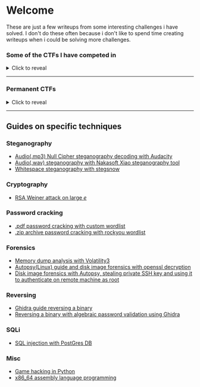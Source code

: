 
# Welcome

These are just a few writeups from some interesting challenges i have solved. I don't do these often because i don't like to spend time creating writeups when i could be solving more challenges.

### Some of the CTFs I have competed in

<details>
  <summary>Click to reveal</summary>
  
+ [2022 Hack The Box Cyber Apocalypse CTF](https://github.com/FidgetCube/CTF_writeups/blob/main/2022-HTBcyberApocalypseCTF)
+ [2022 bo1lers CTF](https://github.com/FidgetCube/CTF_writeups/tree/main/2022-bo1lersCTF)
+ [2022 picoCTF](https://github.com/FidgetCube/CTF_writeups/tree/main/2022-picoCTF)
+ [2021 Cyber Skills Challenge (ADF)](https://github.com/FidgetCube/CTF_writeups/tree/main/2021-CyberSkillsChallenge) 
+ [2021 CyberSecurityRumble CTF](https://github.com/FidgetCube/CTF_writeups/tree/main/2021-CyberSecurityRumble-CTF)
+ [2021 DEADFACE CTF](https://github.com/FidgetCube/CTF_writeups/tree/main/2021-DEADFACE-CTF)
+ 2021 DUCTF 
+ 2021 CorCTF
+ 2021 1treeCTF (custom Defence CTF)
+ 2021 WeCTF
+ 2021 Belkasoft CTF
+ 2021 PwnToWin CTF
+ 2021 Pico CTF
+ 2020 ADF Cyber Skills Challenge
+ 2020 DUCTF
+ 2020 Splunk Boss Of The SOC (BOTS)
+ 2019 Bsides CTF
+ 2019 Secure Code Warrior
</details>
  
---

### Permanent CTFs

<details>
  <summary>Click to reveal</summary>

+ OverTheWire - Bandit
+ CTFlearn
</details>

---

## Guides on specific techniques

### Steganography

+ [Audio(.mp3) Null Cipher steganography decoding with Audacity](https://github.com/FidgetCube/CTF_writeups/tree/main/2021-CyberSkillsChallenge/Stereo%3F(steganography))
+ [Audio(.wav) steganography with Nakasoft Xiao steganography tool](https://github.com/FidgetCube/CTF_writeups/tree/main/2021-CyberSkillsChallenge/Matrix1999-C00rupt3d(steganography))
+ [Whitespace steganography with stegsnow](https://github.com/FidgetCube/CTF_writeups/tree/main/2021-CyberSkillsChallenge/whitesnow(steganography))

### Cryptography

+ [RSA Weiner attack on large *e*](https://github.com/FidgetCube/CTF_writeups/tree/main/2021-CyberSkillsChallenge/Not_a_normal_RSA(cryptography))

### Password cracking

+ [.pdf password cracking with custom wordlist](https://github.com/FidgetCube/CTF_writeups/tree/main/2021-CyberSecurityRumble-CTF/Result(misc,crypto))
+ [.zip archive password cracking with rockyou wordlist](https://github.com/FidgetCube/CTF_writeups/blob/main/2021-DEADFACE-CTF/File101(forensics)/readme.md)

### Forensics

+ [Memory dump analysis with Volatility3](https://github.com/FidgetCube/CTF_writeups/blob/main/2021-DEADFACE-CTF/WindowPains1-4(forensics)/readme.md)
+ [Autopsy(Linux) guide and disk image forensics with openssl decryption](https://github.com/FidgetCube/CTF_writeups/tree/main/2022-picoCTF/operationOrchid(forensics))
+ [Disk image forensics with Autopsy, stealing private SSH key and using it to authenticate on remote machine as root](https://github.com/FidgetCube/CTF_writeups/tree/main/2022-picoCTF/operationOni(forensics))

### Reversing
+ [Ghidra guide reversing a binary](https://github.com/FidgetCube/CTF_writeups/blob/main/2022-bo1lersCTF/crackme(reversing)/readme.md)
+ [Reversing a binary with algebraic password validation using Ghidra](https://github.com/FidgetCube/CTF_writeups/blob/main/2022-bo1lersCTF/crackMe2(reversing)/readme.md)

### SQLi

+ [SQL injection with PostGres DB](https://github.com/FidgetCube/CTF_writeups/tree/main/2021-CyberSecurityRumble-CTF/Stonks%20Street%20Journal(web%2C%20expl))

### Misc

+ [Game hacking in Python](https://github.com/FidgetCube/CTF_writeups/tree/main/2021-DEADFACE-CTF/TrickOrTreat(programming))
+ [x86_64 assembly language programming](https://github.com/FidgetCube/CTF_writeups/tree/main/2022-bo1lersCTF/extreme_64(reversing))


